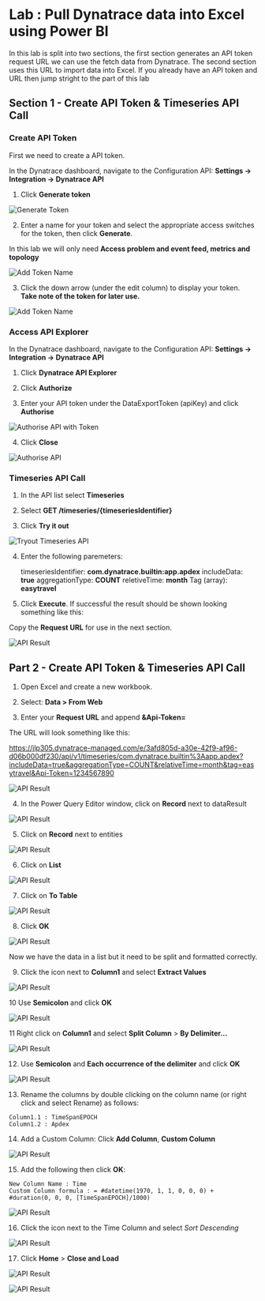 
# Lab : Pull Dynatrace data into Excel using Power BI

In this lab is split into two sections, the first section generates an API token request URL we can use the fetch data from Dynatrace. The second section uses this URL to import data into Excel.
If you already have an API token and URL then jump stright to the part of this lab


## Section 1 - Create API Token & Timeseries API Call

### Create API Token

First we need to create a API token.

In the Dynatrace dashboard, navigate to the Configuration API: **Settings -> Integration -> Dynatrace API**

1. Click **Generate token**

![Generate Token](/img/gen-token-button.PNG)

2. Enter a name for your token and select the appropriate access switches for the token, then click **Generate**.

In this lab we will only need **Access problem and event feed, metrics and topology**

![Add Token Name](/img/gen-my-token.PNG)

3. Click the down arrow (under the edit column) to display your token. **Take note of the token for later use.**

![Add Token Name](/img/gen-my-token-result.PNG)

### Access API Explorer

In the Dynatrace dashboard, navigate to the Configuration API: **Settings -> Integration -> Dynatrace API**

1. Click **Dynatrace API Explorer**

2. Click **Authorize**

3. Enter your API token under the DataExportToken (apiKey) and click **Authorise**

![Authorise API with Token](/img/api-auth-key.PNG)

4. Click **Close**

![Authorise API](/img/api-auth.PNG)

### Timeseries API Call 

1. In the API list select **Timeseries**

2. Select **GET /timeseries/{timeseriesIdentifier}**

3. Click **Try it out**

![Tryout Timeseries API](/img/tryout-timeseries-api.PNG)

4. Enter the following paremeters: 

	timeseriesIdentifier: **com.dynatrace.builtin:app.apdex**
	includeData: **true**
	aggregationType: **COUNT**
	reletiveTime: **month**
	Tag (array):  **easytravel**

5. Click **Execute**. If successful the result should be shown looking something like this:

Copy the **Request URL** for use in the next section.

![API Result](/img/api-result.PNG)



## Part 2 - Create API Token & Timeseries API Call

 1. Open Excel and create a new workbook.

 2. Select: **Data > From Web**

 3. Enter your **Request URL** and append **&Api-Token=<your-API-token>**

The URL will look something like this:

https://jlp305.dynatrace-managed.com/e/3afd805d-a30e-42f9-af96-d06b000df230/api/v1/timeseries/com.dynatrace.builtin%3Aapp.apdex?includeData=true&aggregationType=COUNT&relativeTime=month&tag=easytravel&Api-Token=1234567890

![API Result](/img/excel-import-fromweb.PNG)

 4. In the Power Query Editor window, click on **Record** next to dataResult

![API Result](/img/bi-dataresult.PNG)

 5. Click on **Record** next to entities

![API Result](/img/bi-dataresult.PNG)

 6. Click on **List**
 
![API Result](/img/bi-application.PNG)

 7. Click on **To Table**

![API Result](/img/bi-app-to-table.PNG)

 8. Click **OK**

![API Result](/img/bi-to-table.PNG)

Now we have the data in a list but it need to be split and formatted correctly.

 9. Click the icon next to **Column1** and select **Extract Values**

![API Result](/img/bi-extract-values.PNG)

 10 Use **Semicolon** and click **OK**

![API Result](/img/bi-extract-values-semi.PNG)

 11 Right click on **Column1** and select **Split Column** > **By Delimiter...**

![API Result](/img/bi-data-split.PNG)

 12. Use **Semicolon** and **Each occurrence of the delimiter** and click **OK**

![API Result](/img/bi-data-split-delimiter.PNG)

 13. Rename the columns by double clicking on the column name (or right click and select Rename) as follows:
	
	Column1.1 : TimeSpanEPOCH
	Column1.2 : Apdex
	
 14. Add a Custom Column: Click **Add Column**, **Custom Column**
	
![API Result](/img/bi-custom-column.PNG)

 15. Add the following then click **OK**:

	New Column Name : Time
	Custom Column formula : = #datetime(1970, 1, 1, 0, 0, 0) + #duration(0, 0, 0, [TimeSpanEPOCH]/1000)

![API Result](/img/bi-custom-column-config.PNG)

 16. Click the icon next to the Time Column and select *Sort Descending*

![API Result](/img/bi-time-desc.PNG)

 17. Click **Home** > **Close and Load**

![API Result](/img/bi-close-and-load.PNG)


![API Result](/img/excel-initial-data.PNG)
